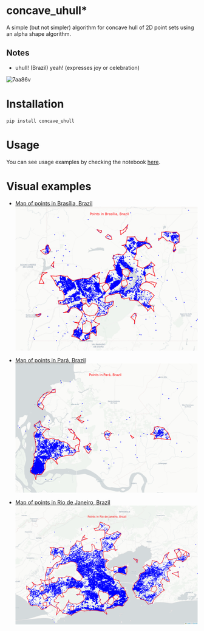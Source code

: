 # concave_uhull*

A simple (but not simpler) algorithm for concave hull of 2D point sets using an alpha shape algorithm.

Notes
-----
  * uhull! (Brazil) yeah! (expresses joy or celebration)

![7aa86v](https://user-images.githubusercontent.com/33757982/217294862-8a772796-6ab9-488c-bafd-8dc2548bc977.jpg)

# Installation

```
pip install concave_uhull
```
# Usage

You can see usage examples by checking the notebook [here](https://github.com/luanleonardo/concave_uhull/blob/main/visual_tests_concave_uhull.ipynb).

# Visual examples

* [Map of points in Brasília, Brazil](data/maps/points_brasilia_brazil.html)
  ![points_brasilia_brazil.png](data/img/points_brasilia_brazil.png)

* [Map of points in Pará, Brazil](data/maps/points_para_brazil.html)
  ![points_para_brazil.png](data/img/points_para_brazil.png)

* [Map of points in Rio de Janeiro, Brazil](data/maps/points_rio_de_janeiro_brazil.html)
  ![points_rio_de_janeiro_brazil.png](data/img/points_rio_de_janeiro_brazil.png)

